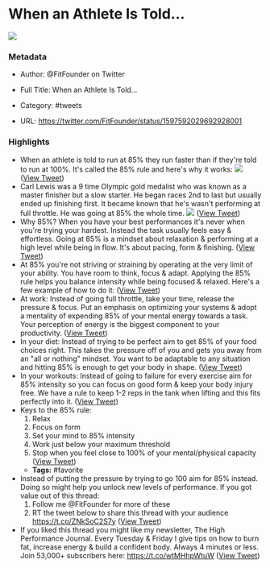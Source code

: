 # When an Athlete Is Told...

![](https://pbs.twimg.com/profile_images/1279092409587163137/eN82f_KT.jpg)

### Metadata

- Author: @FitFounder on Twitter
- Full Title: When an Athlete Is Told...
- Category: #tweets


- URL: https://twitter.com/FitFounder/status/1597592029692928001

### Highlights

- When an athlete is told to run at 85% they run faster than if they're told to run at 100%.
  It's called the 85% rule and here's why it works: 
  ![](https://pbs.twimg.com/media/FivJe8IXEAIrOP3.jpg) ([View Tweet](https://twitter.com/FitFounder/status/1597592029692928001))
- Carl Lewis was a 9 time Olympic gold medalist who was known as a master finisher but a slow starter.
  He began races 2nd to last but usually ended up finishing first.
  It became known that he's wasn't performing at full throttle. 
  He was going at 85% the whole time. 
  ![](https://pbs.twimg.com/media/FivJfXLXgAEa-Xy.jpg) ([View Tweet](https://twitter.com/FitFounder/status/1597592037175558149))
- Why 85%?
  When you have your best performances it's never when you're trying your hardest.
  Instead the task usually feels easy & effortless.
  Going at 85% is a mindset about relaxation & performing at a high level while being in flow.
  It's about pacing, form & finishing. ([View Tweet](https://twitter.com/FitFounder/status/1597592039826276352))
- At 85% you're not striving or straining by operating at the very limit of your ability.
  You have room to think, focus & adapt.
  Applying the 85% rule helps you balance intensity while being focused & relaxed.
  Here's a few example of how to do it: ([View Tweet](https://twitter.com/FitFounder/status/1597592046516174848))
- At work:
  Instead of going full throttle, take your time, release the pressure & focus.
  Put an emphasis on optimizing your systems & adopt a mentality of expending 85% of your mental energy towards a task.
  Your perception of energy is the biggest component to your productivity. ([View Tweet](https://twitter.com/FitFounder/status/1597592054984474624))
- In your diet:
  Instead of trying to be perfect aim to get 85% of your food choices right. 
  This takes the pressure off of you and gets you away from an "all or nothing" mindset.
  You want to be adaptable to any situation and hitting 85% is enough to get your body in shape. ([View Tweet](https://twitter.com/FitFounder/status/1597592061368221697))
- In your workouts:
  Instead of going to failure for every exercise aim for 85% intensity so you can focus on good form & keep your body injury free.
  We have a rule to keep 1-2 reps in the tank when lifting and this fits perfectly into it. ([View Tweet](https://twitter.com/FitFounder/status/1597592063364694017))
- Keys to the 85% rule:
  1) Relax
  2) Focus on form
  3) Set your mind to 85% intensity
  4) Work just below your maximum threshold
  5) Stop when you feel close to 100% of your mental/physical capacity ([View Tweet](https://twitter.com/FitFounder/status/1597592065558429700))
    - **Tags:** #favorite
- Instead of putting the pressure by trying to go 100 aim for 85% instead.
  Doing so might help you unlock new levels of performance.
  If you got value out of this thread:
  1. Follow me @FitFounder for more of these
  2. RT the tweet below to share this thread with your audience https://t.co/ZNkSoC2S7y ([View Tweet](https://twitter.com/FitFounder/status/1597592072038617088))
- If you liked this thread you might like my newsletter, The High Performance Journal.
  Every Tuesday & Friday I give tips on how to burn fat, increase energy & build a confident body. Always 4 minutes or less.
  Join 53,000+ subscribers here:
  https://t.co/wtMHhpWtuW ([View Tweet](https://twitter.com/FitFounder/status/1597613362388828160))
